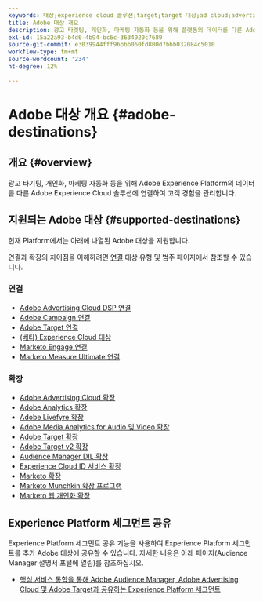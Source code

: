 ```yaml
---
keywords: 대상;experience cloud 솔루션;target;target 대상;ad cloud;advertising cloud;audience manager;adobe target 대상;target;audience manager 대상;
title: Adobe 대상 개요
description: 광고 타겟팅, 개인화, 마케팅 자동화 등을 위해 플랫폼의 데이터를 다른 Adobe Experience Cloud 솔루션에 연결하여 고객 경험을 관리합니다.
exl-id: 15a22a93-b4d6-4b94-bc6c-3634920c7689
source-git-commit: e3039944fff96bbb060fd800d7bbb032084c5010
workflow-type: tm+mt
source-wordcount: '234'
ht-degree: 12%

---
```


# Adobe 대상 개요 {#adobe-destinations}

## 개요 {#overview}

광고 타기팅, 개인화, 마케팅 자동화 등을 위해 Adobe Experience Platform의 데이터를 다른 Adobe Experience Cloud 솔루션에 연결하여 고객 경험을 관리합니다.

## 지원되는 Adobe 대상 {#supported-destinations}

현재 Platform에서는 아래에 나열된 Adobe 대상을 지원합니다.

연결과 확장의 차이점을 이해하려면 [연결](../../destination-types.md#connections) 대상 유형 및 범주 페이지에서 참조할 수 있습니다.

### 연결

* [Adobe Advertising Cloud DSP 연결](/help/destinations/catalog/advertising/adobe-advertising-cloud-connection.md)
* [Adobe Campaign 연결](../email-marketing/adobe-campaign.md)
* [Adobe Target 연결](/help/destinations/catalog/personalization/adobe-target-connection.md)
* [(베타) Experience Cloud 대상](/help/destinations/catalog/adobe/experience-cloud-audiences.md)
* [Marketo Engage 연결](/help/destinations/catalog/adobe/marketo-engage.md)
* [Marketo Measure Ultimate 연결](/help/destinations/catalog/adobe/marketo-measure-ultimate.md)

### 확장

* [Adobe Advertising Cloud 확장](../advertising/adobe-advertising-cloud.md)
* [Adobe Analytics 확장](../analytics/adobe-analytics.md)
* [Adobe Livefyre 확장](../social/adobe-livefyre.md)
* [Adobe Media Analytics for Audio 및 Video 확장](../analytics/adobe-video-analytics.md)
* [Adobe Target 확장](../personalization/adobe-target.md)
* [Adobe Target v2 확장](../personalization/adobe-target-v2.md)
* [Audience Manager DIL 확장](../data-management/aam-dil-extension.md)
* [Experience Cloud ID 서비스 확장](../personalization/adobe-ecid.md)
* [Marketo 확장](../email/marketo.md)
* [Marketo Munchkin 확장 프로그램](../email/marketo-munchkin.md)
* [Marketo 웹 개인화 확장](../personalization/marketo-web-personalization.md)

## Experience Platform 세그먼트 공유

Experience Platform 세그먼트 공유 기능을 사용하여 Experience Platform 세그먼트를 추가 Adobe 대상에 공유할 수 있습니다. 자세한 내용은 아래 페이지(Audience Manager 설명서 포털에 열림)를 참조하십시오.

* [핵심 서비스 통합을 통해 Adobe Audience Manager, Adobe Advertising Cloud 및 Adobe Target과 공유하는 Experience Platform 세그먼트](https://experienceleague.adobe.com/docs/audience-manager/user-guide/implementation-integration-guides/integration-experience-platform/aam-aep-audience-sharing.html)
